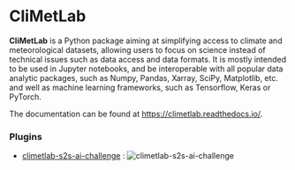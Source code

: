 # CliMetLab

**CliMetLab** is a Python package aiming at simplifying access to climate and meteorological datasets, allowing users to focus on science instead of
technical issues such as data access and data formats. It is mostly intended to be used in Jupyter notebooks, and be interoperable with all popular
data analytic packages, such as Numpy, Pandas, Xarray, SciPy, Matplotlib, etc. and well as machine learning frameworks, such as Tensorflow, Keras or PyTorch.

The documentation can be found at <https://climetlab.readthedocs.io/>.

### Plugins

- [climetlab-s2s-ai-challenge](https://github.com/ecmwf-lab/climetlab-s2s-ai-challenge) : ![climetlab-s2s-ai-challenge](https://github.com/ecmwf-lab/climetlab-s2s-ai-challenge/actions/workflows/check-and-publish.yml/badge.svg)

